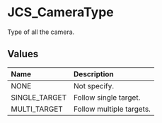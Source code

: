# JCS_CameraType

Type of all the camera.

## Values

| Name          | Description              |
|:--------------|:-------------------------|
| NONE          | Not specify.             |
| SINGLE_TARGET | Follow single target.    |
| MULTI_TARGET  | Follow multiple targets. |
